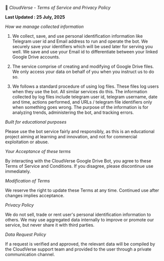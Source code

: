 📃 *CloudVerse - Terms of Service and Privacy Policy*

__Last Updated : 25 July, 2025__

*How we manage collected information*

1. We collect, save, and use personal identification information like Telegram user id and Email address to run and operate the bot. We securely save your identifiers which will be used later for serving you well. We save and use your Email id to differentiate between your linked Google Drive accounts.

2. The service comprise of creating and modifying of Google Drive files. We only access your data on behalf of you when you instruct us to do so.

3. We follows a standard procedure of using log files. These files log users when they use the bot. All similar services do this. The information collected by log files include telegram user id, telegram username, date and time, actions performed, and URLs / telegram file identifiers only when something goes wrong. The purpose of the information is for analyzing trends, administering the bot, and tracking errors.

*Built for educational purposes*

Please use the bot service fairly and responsibly, as this is an educational project aiming at learning and innovation, and not for commercial exploitation or abuse.

*Your Acceptance of these terms*

By interacting with the CloudVerse Google Drive Bot, you agree to these Terms of Service and Conditions. If you disagree, please discontinue use immediately.

*Modification of Terms*

We reserve the right to update these Terms at any time. Continued use after changes implies acceptance.

*Privacy Policy*

We do not  sell, trade or rent user's personal identification information to others. We may use aggregated data internally to improve or promote our service, but never share it with third parties.

*Data Request Policy*

If a request is verified and approved, the relevant data will be compiled by the CloudVerse support team and provided to the user through a private communication channel. 